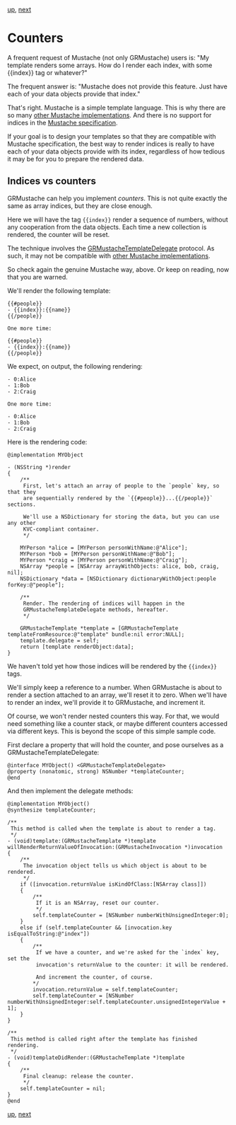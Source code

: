 [up](../sample_code.md), [next](../forking.md)

Counters
========

A frequent request of Mustache (not only GRMustache) users is: "My template renders some arrays. How do I render each index, with some {{index}} tag or whatever?"

The frequent answer is: "Mustache does not provide this feature. Just have each of your data objects provide that index."

That's right. Mustache is a simple template language. This is why there are so many [other Mustache implementations](https://github.com/defunkt/mustache/wiki/Other-Mustache-implementations). And there is no support for indices in the [Mustache specification](https://github.com/mustache/spec).

If your goal is to design your templates so that they are compatible with Mustache specification, the best way to render indices is really to have each of your data objects provide with its index, regardless of how tedious it may be for you to prepare the rendered data.

Indices vs counters
-------------------

GRMustache can help you implement *counters*. This is not quite exactly the same as array indices, but they are close enough.

Here we will have the tag `{{index}}` render a sequence of numbers, without any cooperation from the data objects. Each time a new collection is rendered, the counter will be reset.

The technique involves the [GRMustacheTemplateDelegate](delegate.md) protocol. As such, it may not be compatible with [other Mustache implementations](https://github.com/defunkt/mustache/wiki/Other-Mustache-implementations).

So check again the genuine Mustache way, above. Or keep on reading, now that you are warned.

We'll render the following template:

    {{#people}}
    - {{index}}:{{name}}
    {{/people}}

    One more time:

    {{#people}}
    - {{index}}:{{name}}
    {{/people}}

We expect, on output, the following rendering:

    - 0:Alice
    - 1:Bob
    - 2:Craig
    
    One more time:
    
    - 0:Alice
    - 1:Bob
    - 2:Craig

Here is the rendering code:

```objc
@implementation MYObject

- (NSString *)render
{
    /**
     First, let's attach an array of people to the `people` key, so that they
     are sequentially rendered by the `{{#people}}...{{/people}}` sections.
     
     We'll use a NSDictionary for storing the data, but you can use any other
     KVC-compliant container.
     */
    
    MYPerson *alice = [MYPerson personWithName:@"Alice"];
    MYPerson *bob = [MYPerson personWithName:@"Bob"];
    MYPerson *craig = [MYPerson personWithName:@"Craig"];
    NSArray *people = [NSArray arrayWithObjects: alice, bob, craig, nil];
    NSDictionary *data = [NSDictionary dictionaryWithObject:people forKey:@"people"];
    
    /**
     Render. The rendering of indices will happen in the
     GRMustacheTemplateDelegate methods, hereafter.
     */
    
    GRMustacheTemplate *template = [GRMustacheTemplate templateFromResource:@"template" bundle:nil error:NULL];
    template.delegate = self;
    return [template renderObject:data];
}
```

We haven't told yet how those indices will be rendered by the `{{index}}` tags.

We'll simply keep a reference to a number. When GRMustache is about to render a section attached to an array, we'll reset it to zero. When we'll have to render an index, we'll provide it to GRMustache, and increment it.

Of course, we won't render nested counters this way. For that, we would need something like a counter stack, or maybe different counters accessed via different keys. This is beyond the scope of this simple sample code.

First declare a property that will hold the counter, and pose ourselves as a GRMustacheTemplateDelegate:

```objc
@interface MYObject() <GRMustacheTemplateDelegate>
@property (nonatomic, strong) NSNumber *templateCounter;
@end
```

And then implement the delegate methods:

```objc
@implementation MYObject()
@synthesize templateCounter;

/**
 This method is called when the template is about to render a tag.
 */
- (void)template:(GRMustacheTemplate *)template willRenderReturnValueOfInvocation:(GRMustacheInvocation *)invocation
{
    /**
     The invocation object tells us which object is about to be rendered.
     */
    if ([invocation.returnValue isKindOfClass:[NSArray class]])
    {
        /**
         If it is an NSArray, reset our counter.
         */
        self.templateCounter = [NSNumber numberWithUnsignedInteger:0];
    }
    else if (self.templateCounter && [invocation.key isEqualToString:@"index"])
    {
        /**
         If we have a counter, and we're asked for the `index` key, set the
         invocation's returnValue to the counter: it will be rendered.
         
         And increment the counter, of course.
        */
        invocation.returnValue = self.templateCounter;
        self.templateCounter = [NSNumber numberWithUnsignedInteger:self.templateCounter.unsignedIntegerValue + 1];
    }
}

/**
 This method is called right after the template has finished rendering.
 */
- (void)templateDidRender:(GRMustacheTemplate *)template
{
    /**
     Final cleanup: release the counter.
     */
    self.templateCounter = nil;
}
@end
```

[up](../sample_code.md), [next](../forking.md)
